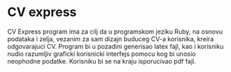 # CV express

CV Express program ima za cilj da u programskom jeziku Ruby, na osnovu podataka i zelja, vezanim za sam dizajn buduceg CV-a korisnika, kreira odgovarajuci CV. 
Program bi u pozadini generisao latex fajl, kao i korisniku nudio razumljiv graficki korisnicki interfejs pomocu kog bi unosio neophodne podatke. Korisniku bi se na kraju
isporucivao pdf fajl.
